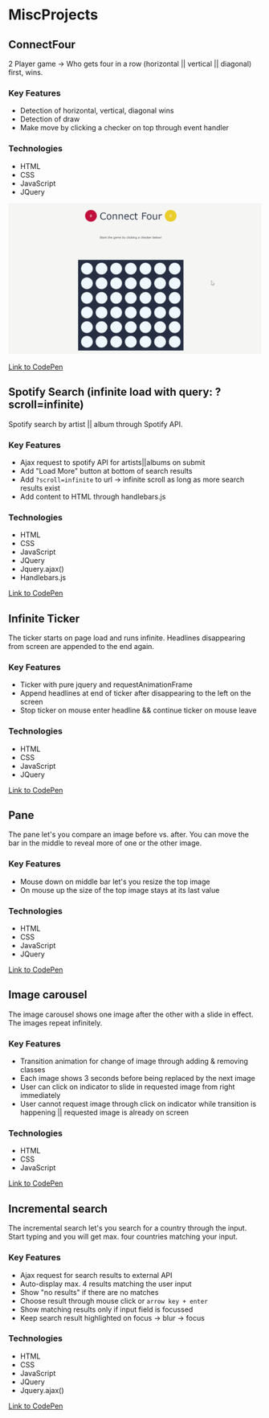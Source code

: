 # MiscProjects

## ConnectFour

2 Player game -> Who gets four in a row (horizontal || vertical || diagonal) first, wins.

### Key Features

-   Detection of horizontal, vertical, diagonal wins
-   Detection of draw
-   Make move by clicking a checker on top through event handler

### Technologies

-   HTML
-   CSS
-   JavaScript
-   JQuery

![alt text](ConnectFour/connectFour.gif 'Connect Four Gameplay')

[Link to CodePen](https://codepen.io/ggwoods/pen/mdJmKzG)

## Spotify Search (infinite load with query: ?scroll=infinite)

Spotify search by artist || album through Spotify API.

### Key Features

-   Ajax request to spotify API for artists||albums on submit
-   Add "Load More" button at bottom of search results
-   Add `?scroll=infinite` to url -> infinite scroll as long as more search results exist
-   Add content to HTML through handlebars.js

### Technologies

-   HTML
-   CSS
-   JavaScript
-   JQuery
-   Jquery.ajax()
-   Handlebars.js

[Link to CodePen](https://codepen.io/ggwoods/pen/OJVmwyK)

## Infinite Ticker

The ticker starts on page load and runs infinite. Headlines disappearing from screen are appended to the end again.

### Key Features

-   Ticker with pure jquery and requestAnimationFrame
-   Append headlines at end of ticker after disappearing to the left on the screen
-   Stop ticker on mouse enter headline && continue ticker on mouse leave

### Technologies

-   HTML
-   CSS
-   JavaScript
-   JQuery

[Link to CodePen](https://codepen.io/ggwoods/pen/LYVyBmM)

## Pane

The pane let's you compare an image before vs. after. You can move the bar in the middle to reveal more of one or the other image.

### Key Features

-   Mouse down on middle bar let's you resize the top image
-   On mouse up the size of the top image stays at its last value

### Technologies

-   HTML
-   CSS
-   JavaScript
-   JQuery

[Link to CodePen](https://codepen.io/ggwoods/pen/QWbvBeM)

## Image carousel

The image carousel shows one image after the other with a slide in effect. The images repeat infinitely.

### Key Features

-   Transition animation for change of image through adding & removing classes
-   Each image shows 3 seconds before being replaced by the next image
-   User can click on indicator to slide in requested image from right immediately
-   User cannot request image through click on indicator while transition is happening || requested image is already on screen

### Technologies

-   HTML
-   CSS
-   JavaScript

[Link to CodePen](https://codepen.io/ggwoods/pen/gOpWdmg)

## Incremental search

The incremental search let's you search for a country through the input. Start typing and you will get max. four countries matching your input.

### Key Features

-   Ajax request for search results to external API
-   Auto-display max. 4 results matching the user input
-   Show "no results" if there are no matches
-   Choose result through mouse click or `arrow key + enter`
-   Show matching results only if input field is focussed
-   Keep search result highlighted on focus -> blur -> focus

### Technologies

-   HTML
-   CSS
-   JavaScript
-   JQuery
-   Jquery.ajax()

[Link to CodePen](https://codepen.io/ggwoods/pen/WNvjgyJ)
